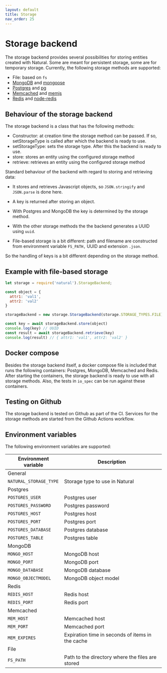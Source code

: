 ```yaml
---
layout: default
title: Storage
nav_order: 25
---
```


# Storage backend
The storage backend provides several possibilities for storing entities created with Natural. Some are meant for persistent storage, some are for temporary storage. Currently, the following storage methods are supported:
* File: based on `fs`
* [MongoDB](https://www.npmjs.com/package/mongodb) and [mongoose](https://www.npmjs.com/package/mongoose)
* [Postgres](https://www.npmjs.com/package/postgres) and [pg](https://www.npmjs.com/package/pg)
* [Memcached](https://www.memcached.org/) and [memjs](https://www.npmjs.com/package/memjs)
* [Redis](https://redis.io/) and [node-redis](https://www.npmjs.com/package/redis/)

## Behaviour of the storage backend
The storage backend is a class that has the following methods:
* Constructor: at creation time the storage method can be passed. If so, setStorageType is called after which the backend is ready to use.
* setStorageType: sets the storage type. After this the backend is ready to use.
* store: stores an entity using the configured storage method
* retrieve: retrieves an entity using the configured storage method

Standard behaviour of the backend with regard to storing and retrieving data:
* It stores and retrieves Javascript objects, so `JSON.stringify` and `JSON.parse` is done here. 
- A key is returned after storing an object.
* With Postgres and MongoDB the key is determined by the storage method. 
- With the other storage methods the the backend generates a UUID using `uuid`.
* File-based storage is a bit different: path and filename are constructed from environment variable `FS_PATH,` UUID and extension `.json`.

So the handling of keys is a bit different depending on the storage method.

## Example with file-based storage
```javascript	
let storage = require('natural').StorageBackend;

const object = {
  attr1: 'val1',
  attr2: 'val2'
}

storageBackend = new storage.StorageBackend(storage.STORAGE_TYPES.FILE)

const key = await storageBackend.store(object)
console.log(key) // UUID
const result = await storageBackend.retrieve(key)
console.log(result) // { attr1: 'val1', attr2: 'val2' }
```

## Docker compose
Besides the storage backend itself, a docker compose file is included that runs the following containers: Postgres, MongoDB, Memcached and Redis. After starting the containers, the storage backend is ready to use with all storage methods. Also, the tests in `io_spec` can be run against these containers.

## Testing on Github
The storage backend is tested on Github as part of the CI. Services for the storage methods are started from the Github Actions workflow.

## Environment variables
The following environment variables are supported:

| Environment variable | Description |
| --- | --- |
| General |
| `NATURAL_STORAGE_TYPE` | Storage type to use in Natural |
| Postgres |
| `POSTGRES_USER` | Postgres user |
| `POSTGRES_PASSWORD` | Postgres password |
| `POSTGRES_HOST` | Postgres host |
| `POSTGRES_PORT` | Postgres port |
| `POSTGRES_DATABASE` | Postgres database |
| `POSTGRES_TABLE`  | Postgres table |
| MongoDB |
| `MONGO_HOST` | MongoDB host |
| `MONGO_PORT` | MongoDB port |
| `MONGO_DATABASE` | MongoDB database |
| `MONGO_OBJECTMODEL` | MongoDB object model |
| Redis|
| `REDIS_HOST` | Redis host |
| `REDIS_PORT` | Redis port |
| Memcached | 
| `MEM_HOST` | Memcached host |
| `MEM_PORT` | Memcached port |
| `MEM_EXPIRES` | Expiration time in seconds of items in the cache |
| File |
| `FS_PATH` | Path to the directory where the files are stored |




